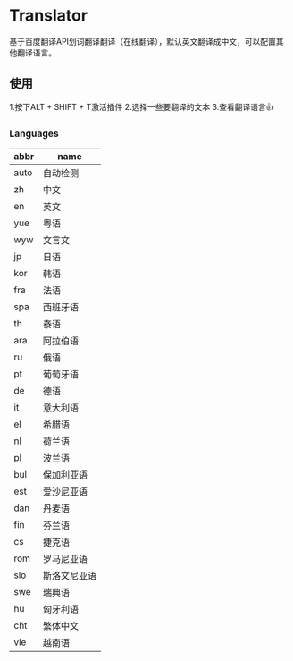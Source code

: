 # Translator
 基于百度翻译API划词翻译翻译（在线翻译），默认英文翻译成中文，可以配置其他翻译语言。


## 使用
 1.按下ALT + SHIFT + T激活插件
 2.选择一些要翻译的文本
 3.查看翻译语言👍


### Languages

abbr | name
---|---
auto | 自动检测
zh | 中文
en | 英文
yue	| 粤语
wyw	| 文言文
jp	| 日语
kor	| 韩语
fra	| 法语
spa	| 西班牙语
th	| 泰语
ara	| 阿拉伯语
ru	| 俄语
pt	| 葡萄牙语
de	| 德语
it	| 意大利语
el	| 希腊语
nl	| 荷兰语
pl	| 波兰语
bul	| 保加利亚语
est	| 爱沙尼亚语
dan	| 丹麦语
fin	| 芬兰语
cs	| 捷克语
rom	| 罗马尼亚语
slo	| 斯洛文尼亚语
swe	| 瑞典语
hu	| 匈牙利语
cht	| 繁体中文
vie	| 越南语